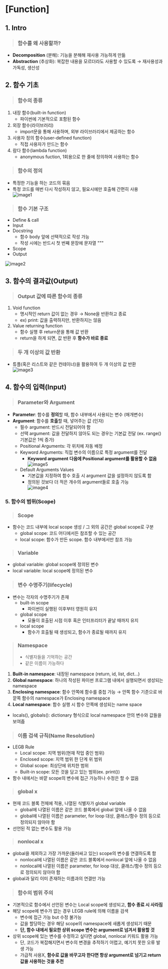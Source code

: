 # [Function]

## 1. Intro
> ### 함수를 왜 사용할까?
  - **Decomposition** (분해): 기능을 분해해 재사용 가능하게 만듦
  - **Abstraction** (추상화): 복잡한 내용을 모르더라도 사용할 수 있도록 &rarr; 재사용성과 가독성, 생산성

## 2. 함수 기초  
> ### 함수의 종류  
1. 내장 함수(built-in function)  
    - 파이썬에 기본적으로 포함된 함수
2. 외장 함수(라이브러리)
    - import문을 통해 사용하며, 외부 라이브러리에서 제공하는 함수
3. 사용자 정의 함수(user-defined function)
    - 직접 사용자가 만드는 함수
4. 람다 함수(lambda function)  
    - anonymous fuction, 1회용으로 한 줄에 정의하여 사용하는 함수   

> ### 함수의 정의   
- 특정한 기능을 하는 코드의 묶음  
- 특정 코드를 매번 다시 작성하지 않고, 필요시에만 호출해 간편히 사용    
![image1](https://user-images.githubusercontent.com/108309396/213062735-05b09c33-35ad-4fff-80a9-e28bccd92b1c.png) 

> ### 함수 기본 구조
- Define & call  
- Input
- Docstring
  - 함수 body 앞에 선택적으로 작성 가능
  - 작성 시에는 반드시 첫 번째 문장에 문자열 """
- Scope
- Output  

![image2](https://user-images.githubusercontent.com/108309396/213062793-20c3abf7-b09b-4d88-874e-8532ca0d6614.png)
## 3. 함수의 결과값(Output)
> ### Output 값에 따른 함수의 종류
1. Void function
      - 명시적인 return 값이 없는 경우 &rarr; None을 반환하고 종료
      - ex) print: 값을 출력하지만, 반환하지는 않음
  1. Value returning function
      - 함수 실행 후 return문을 통해 값 반환
      - return을 하게 되면, 값 반환 후 **함수가 바로 종료**

> ### 두 개 이상의 값 반환
- 튜플(혹은 리스트와 같은 컨테이너)을 활용하여 두 개 이상의 값 반환  
![image3](https://user-images.githubusercontent.com/108309396/213062796-72d4d8ff-abb1-43b1-933b-db2c20e807f1.png)

## 4. 함수의 입력(Input)
> ### Parameter와 Argument
- **Parameter**: 함수를 **정의**할 때, 함수 내부에서 사용되는 변수 (매개변수) 
- **Argument**: 함수를 **호출**할 때, 넣어주는 값 (인자)
  - 필수 argument: 반드시 전달되어야 함  
  - 선택 argument: 값을 전달하지 않아도 되는 경우는 기본값 전달 (ex. range() 기본값은 1씩 증가)
  - Positional Arguments: 각 위치에 자동 배정  
  - Keyword Arguments: 직접 변수의 이름으로 특정 argument를 전달
    - **Keyword argument 다음에 Positional argument를 활용할 수 없음**
![image5](https://user-images.githubusercontent.com/108309396/213062798-7bfc484d-404f-46e5-ac7f-3590ca028495.png)
  - Default Arguments Values  
    - 기본값을 지정하여 함수 호출 시 argument 값을 설정하지 않도록 함  
    - 정의된 것보다 더 적은 개수의 argument들로 호출 가능  
![image4](https://user-images.githubusercontent.com/108309396/213062797-81f6b86f-b63f-4081-95f9-af736d493dd0.png) 

### 5. 함수의 범위(Scope)  
> ### Scope
- 함수는 코드 내부에 local scope 생성 / 그 외의 공간은 global scope로 구분
  - global scope: 코드 어디에서든 참조할 수 있는 공간
  - local scope: 함수가 만든 scope. 함수 내부에서만 참조 가능

> ### Variable
  - global variable: global scope에 정의된 변수
  - local variable: local scope에 정의된 변수

> ### 변수 수명주기(lifecycle)
- 변수는 각자의 수명주기가 존재
  - built-in scope
    - 파이썬이 실행된 이후부터 영원히 유지
  - global scope
    - 모듈이 호출된 시점 이후 혹은 인터프리터가 끝날 때까지 유지
  - local scope
    - 함수가 호출될 때 생성되고, 함수가 종료될 때까지 유지

> ### Namespace
> - 식별자들을 기억하는 공간  
> - 같은 이름이 가능하다
1. **Built-in namespace**: 내장된 namespace (return, id, list, dict...)
2. **Global namespace**: 하나의 작성된 파이썬 프로그램 내에서 실행되면서 생성되는 namespace
3. **Enclosing namespace**: 함수 안쪽에 함수를 중첩 가능 &rarr; 안쪽 함수 기준으로 바깥쪽 함수의 namespace가 Enclosing namespace
4. **Local namespace**: 함수 실행 시 함수 안쪽에 생성되는 name space
- locals(), globals(): dictionary 형식으로 local namespace 안의 변수와 값들을 보여줌

> ### 이름 검색 규칙(Name Resolution)
- LEGB Rule
  - Local scope: 지역 범위(현재 작업 중인 범위)
  - Enclosed scope: 지역 범위 한 단계 위 범위
  - Global scope: 최상단에 위치한 범위
  - Built-in scope: 모든 것을 담고 있는 범위(ex. print())
- 함수 내에서는 바깥 scope의 변수에 접근 가능하나 수정은 할 수 없음

> ### global x
- 현재 코드 블록 전체에 적용, 나열된 식별자가 global variable
  - global에 나열된 이름은 같은 코드 블록에서 global 앞에 나올 수 없음
  - global에 나열된 이름은 parameter, for loop 대상, 클래스/함수 정의 등으로 정의되지 않아야 함
- 선언된 적 없는 변수도 활용 가능

> ### nonlocal x
- global을 제외하고 가장 가까운(둘러싸고 있는) scope의 변수를 연결하도록 함
  - nonlocal에 나열된 이름은 같은 코드 블록에서 nonlocal 앞에 나올 수 없음
  - nonlocal에 나열된 이름은 parameter, for loop 대상, 클래스/함수 정의 등으로 정의되지 않아야 함
- global과 달리 이미 존재하는 이름과의 연결만 가능

> ### 함수의 범위 주의
- 기본적으로 함수에서 선언된 변수는 Local scope에 생성되고, **함수 종료 시 사라짐**
- 해당 scope에 변수가 없는 경우 LEGB rule에 의해 이름을 검색
  - 변수에 접근 가능 but 수정 불가능
  - 값을 할당하는 경우 해당 scope의 namespace에 새롭게 생성되기 때문
  - **단, 함수 내에서 필요한 상위 scope 변수는 argument로 넘겨서 활용할 것**
- 상위 scope에 있는 변수를 수정하고 싶다면 global, nonlocal 키워드 활용 가능
  - 단, 코드가 복잡해지면서 변수의 변경을 추적하기 어렵고, 예기치 못한 오류 발생 가능
  - 가급적 사용X, **함수로 값을 바꾸고자 한다면 항상 argument로 넘기고 return값을 사용하는 것을 추천**